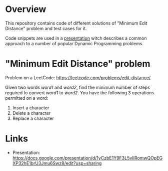 # Overview

This repository contains code of different solutions of "Minimum Edit Distance" problem and test cases for it.

Code snippets are used in a [presentation](https://docs.google.com/presentation/d/1yCzbE1Y9F3L5vIIRomwQOpEGXP32hE1brU3Jmu6Swz8/edit?usp=sharing) witch describes a common approach to a number of popular Dynamic Programming problems.

# "Minimum Edit Distance" problem

Problem on a LeetCode: https://leetcode.com/problems/edit-distance/

Given two words _word1_ and _word2_, find the minimum number of steps required to convert _word1_ to _word2_.
You have the following 3 operations permitted on a word:

1. Insert a character
2. Delete a character
3. Replace a character

# Links

* Presentation: https://docs.google.com/presentation/d/1yCzbE1Y9F3L5vIIRomwQOpEGXP32hE1brU3Jmu6Swz8/edit?usp=sharing